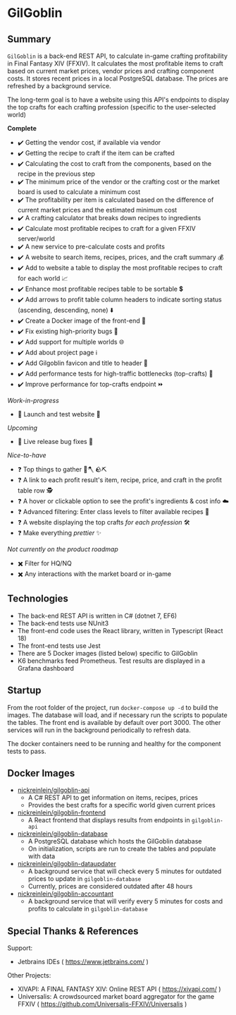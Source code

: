 # GilGoblin

## Summary

`GilGoblin` is a back-end REST API, to calculate in-game crafting profitability in Final Fantasy XIV (FFXIV). It calculates the most profitable items to craft based on current market prices, vendor prices and crafting component costs. It stores recent prices in a local PostgreSQL database. The prices are refreshed by a background service.

The long-term goal is to have a website using this API's endpoints to display the top crafts for each crafting profession (specific to the user-selected world)

**Complete**
* :heavy_check_mark: Getting the vendor cost, if available via vendor
* :heavy_check_mark: Getting the recipe to craft if the item can be crafted
* :heavy_check_mark: Calculating the cost to craft from the components, based on the recipe in the previous step
* :heavy_check_mark: The minimum price of the vendor or the crafting cost or the market board is used to calculate a minimum cost
* :heavy_check_mark: The profitability per item is calculated based on the difference of current market prices and the estimated minimum cost
* :heavy_check_mark: A crafting calculator that breaks down recipes to ingredients
* :heavy_check_mark: Calculate most profitable recipes to craft for a given FFXIV server/world
* :heavy_check_mark: A new service to pre-calculate costs and profits
* :heavy_check_mark: A website to search items, recipes, prices, and the craft summary  💰
* :heavy_check_mark: Add to website a table to display the most profitable recipes to craft for each world 📈
* :heavy_check_mark: Enhance most profitable recipes table to be sortable 💲
* :heavy_check_mark: Add arrows to profit table column headers to indicate sorting status (ascending, descending, none) ⬇️
* :heavy_check_mark: Create a Docker image of the front-end 🐋
* :heavy_check_mark: Fix existing high-priority bugs 🐛
* :heavy_check_mark: Add support for multiple worlds 🌐
* :heavy_check_mark: Add about project page ℹ️
* :heavy_check_mark: Add Gilgoblin favicon and title to header 📖
* :heavy_check_mark: Add performance tests for high-traffic bottlenecks (top-crafts) 🚥
* :heavy_check_mark: Improve performance for top-crafts endpoint ⏩

*Work-in-progress*
* :hatching_chick: Launch and test website 🚀

*Upcoming*
* :egg: Live release bug fixes 🐛

*Nice-to-have*
* :question: Top things to gather 🌳🪓 🪨⛏️
* :question: A link to each profit result's item, recipe, price, and craft in the profit table row 🕵️
* :question: A hover or clickable option to see the profit's ingredients & cost info ☁️
* :question: Advanced filtering: Enter class levels to filter available recipes 🧰
* :question: A website displaying the top crafts *for each profession* 🛠️
* :question: Make everything *prettier* ✨

*Not currently on the product roadmap*
* :heavy_multiplication_x: Filter for HQ/NQ 
* :heavy_multiplication_x: Any interactions with the market board or in-game

## Technologies
* The back-end REST API is written in C# (dotnet 7, EF6)
* The back-end tests use NUnit3
* The front-end code uses the React library, written in Typescript (React 18)
* The front-end tests use Jest
* There are 5 Docker images (listed below) specific to GilGoblin
* K6 benchmarks feed Prometheus. Test results are displayed in a Grafana dashboard

## Startup
From the root folder of the project, run `docker-compose up -d` to build the images. The database will load, and if necessary run the scripts to populate the tables. The front end is available by default over port 3000. The other services will run in the background periodically to refresh data.

The docker containers need to be running and healthy for the component tests to pass.

## Docker Images

* [nickreinlein/gilgoblin-api](https://hub.docker.com/repository/docker/nickreinlein/gilgoblin-api/general)
  * A C# REST API to get information on items, recipes, prices
  * Provides the best crafts for a specific world given current prices
* [nickreinlein/gilgoblin-frontend](https://hub.docker.com/repository/docker/nickreinlein/gilgoblin-frontend/general)
  * A React frontend that displays results from endpoints in `gilgoblin-api`
* [nickreinlein/gilgoblin-database](https://hub.docker.com/repository/docker/nickreinlein/gilgoblin-database/general)
  * A PostgreSQL database which hosts the GilGoblin database
  * On initialization, scripts are run to create the tables and populate with data
* [nickreinlein/gilgoblin-dataupdater](https://hub.docker.com/repository/docker/nickreinlein/gilgoblin-dataupdater/general)
  * A background service that will check every 5 minutes for outdated prices to update in `gilgoblin-database`
  * Currently, prices are considered outdated after 48 hours
* [nickreinlein/gilgoblin-accountant](https://hub.docker.com/repository/docker/nickreinlein/gilgoblin-accountant/general)
  * A background service that will verify every 5 minutes for costs and profits to calculate in `gilgoblin-database`

## Special Thanks & References
Support:
* Jetbrains IDEs ( https://www.jetbrains.com/ )

Other Projects:
* XIVAPI: A FINAL FANTASY XIV: Online REST API ( https://xivapi.com/ )
* Universalis: A crowdsourced market board aggregator for the game FFXIV ( https://github.com/Universalis-FFXIV/Universalis )
